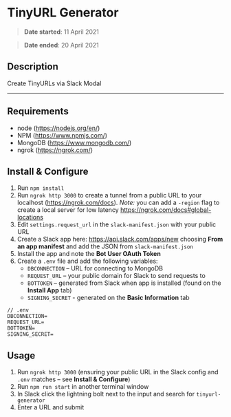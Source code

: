 # TinyURL Generator

> **Date started**: 11 April 2021

> **Date ended**: 20 April 2021

## Description

Create TinyURLs via Slack Modal

---

## Requirements

- node (https://nodejs.org/en/)
- NPM (https://www.npmjs.com/)
- MongoDB (https://www.mongodb.com/)
- ngrok (https://ngrok.com/)

## Install & Configure

1. Run `npm install`
2. Run `ngrok http 3000` to create a tunnel from a public URL to your localhost (https://ngrok.com/docs). _Note:_ you can add a `-region` flag to create a local server for low latency https://ngrok.com/docs#global-locations
3. Edit `settings.request_url` in the `slack-manifest.json` with your public URL
4. Create a Slack app here: https://api.slack.com/apps/new choosing **From an app manifest** and add the JSON from `slack-manifest.json`
5. Install the app and note the **Bot User OAuth Token**
6. Create a `.env` file and add the following variables:
   - `DBCONNECTION` – URL for connecting to MongoDB
   - `REQUEST_URL` – your public domain for Slack to send requests to
   - `BOTTOKEN` – generated from Slack when app is installed (found on the **Install App** tab)
   - `SIGNING_SECRET` - generated on the **Basic Information** tab

```
// .env
DBCONNECTION=
REQUEST_URL=
BOTTOKEN=
SIGNING_SECRET=
```

## Usage

1. Run `ngrok http 3000` (ensuring your public URL in the Slack config and `.env` matches – see **Install & Configure**)
2. Run `npm run start` in another terminal window
3. In Slack click the lightning bolt next to the input and search for `tinyurl-generator`
4. Enter a URL and submit
